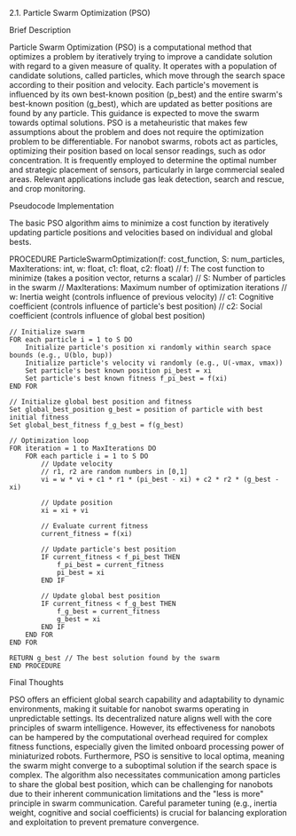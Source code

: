 2.1. Particle Swarm Optimization (PSO)

Brief Description

Particle Swarm Optimization (PSO) is a computational method that optimizes a problem by iteratively trying to improve a candidate solution with regard to a given measure of quality. It operates with a population of candidate solutions, called particles, which move through the search space according to their position and velocity. Each particle's movement is influenced by its own best-known position (p_best) and the entire swarm's best-known position (g_best), which are updated as better positions are found by any particle. This guidance is expected to move the swarm towards optimal solutions. PSO is a metaheuristic that makes few assumptions about the problem and does not require the optimization problem to be differentiable. For nanobot swarms, robots act as particles, optimizing their position based on local sensor readings, such as odor concentration. It is frequently employed to determine the optimal number and strategic placement of sensors, particularly in large commercial sealed areas. Relevant applications include gas leak detection, search and rescue, and crop monitoring.

Pseudocode Implementation

The basic PSO algorithm aims to minimize a cost function by iteratively updating particle positions and velocities based on individual and global bests.

PROCEDURE ParticleSwarmOptimization(f: cost_function, S: num_particles, MaxIterations: int, w: float, c1: float, c2: float)
    // f: The cost function to minimize (takes a position vector, returns a scalar)
    // S: Number of particles in the swarm
    // MaxIterations: Maximum number of optimization iterations
    // w: Inertia weight (controls influence of previous velocity)
    // c1: Cognitive coefficient (controls influence of particle's best position)
    // c2: Social coefficient (controls influence of global best position)

    // Initialize swarm
    FOR each particle i = 1 to S DO
        Initialize particle's position xi randomly within search space bounds (e.g., U(blo, bup))
        Initialize particle's velocity vi randomly (e.g., U(-vmax, vmax))
        Set particle's best known position pi_best = xi
        Set particle's best known fitness f_pi_best = f(xi)
    END FOR

    // Initialize global best position and fitness
    Set global_best_position g_best = position of particle with best initial fitness
    Set global_best_fitness f_g_best = f(g_best)

    // Optimization loop
    FOR iteration = 1 to MaxIterations DO
        FOR each particle i = 1 to S DO
            // Update velocity
            // r1, r2 are random numbers in [0,1]
            vi = w * vi + c1 * r1 * (pi_best - xi) + c2 * r2 * (g_best - xi)

            // Update position
            xi = xi + vi

            // Evaluate current fitness
            current_fitness = f(xi)

            // Update particle's best position
            IF current_fitness < f_pi_best THEN
                f_pi_best = current_fitness
                pi_best = xi
            END IF

            // Update global best position
            IF current_fitness < f_g_best THEN
                f_g_best = current_fitness
                g_best = xi
            END IF
        END FOR
    END FOR

    RETURN g_best // The best solution found by the swarm
    END PROCEDURE

Final Thoughts

PSO offers an efficient global search capability and adaptability to dynamic environments, making it suitable for nanobot swarms operating in unpredictable settings. Its decentralized nature aligns well with the core principles of swarm intelligence. However, its effectiveness for nanobots can be hampered by the computational overhead required for complex fitness functions, especially given the limited onboard processing power of miniaturized robots. Furthermore, PSO is sensitive to local optima, meaning the swarm might converge to a suboptimal solution if the search space is complex. The algorithm also necessitates communication among particles to share the global best position, which can be challenging for nanobots due to their inherent communication limitations and the "less is more" principle in swarm communication. Careful parameter tuning (e.g., inertia weight, cognitive and social coefficients) is crucial for balancing exploration and exploitation to prevent premature convergence.
